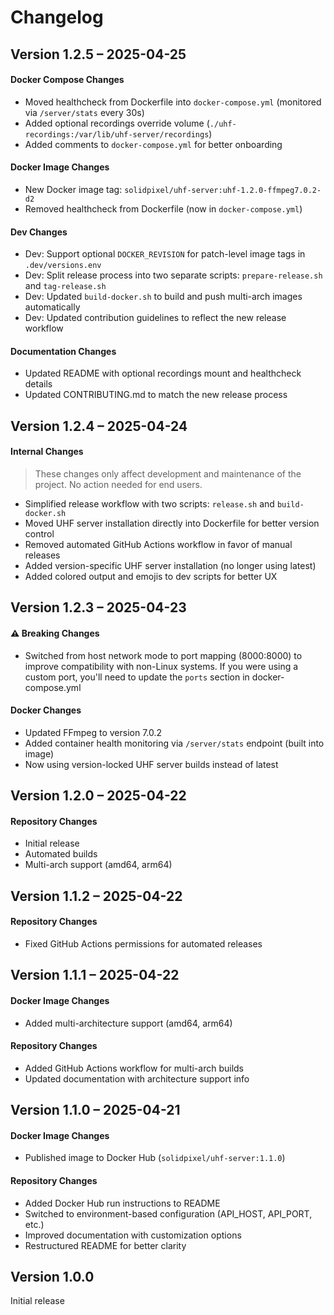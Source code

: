# Changelog

<!-- Add your changes below. Most recent at the top. -->

## Version 1.2.5 – 2025-04-25

#### Docker Compose Changes
- Moved healthcheck from Dockerfile into `docker-compose.yml` (monitored via `/server/stats` every 30s)
- Added optional recordings override volume (`./uhf-recordings:/var/lib/uhf-server/recordings`)
- Added comments to `docker-compose.yml` for better onboarding

#### Docker Image Changes
- New Docker image tag: `solidpixel/uhf-server:uhf-1.2.0-ffmpeg7.0.2-d2`
- Removed healthcheck from Dockerfile (now in `docker-compose.yml`)

#### Dev Changes
- Dev: Support optional `DOCKER_REVISION` for patch-level image tags in `.dev/versions.env`
- Dev: Split release process into two separate scripts: `prepare-release.sh` and `tag-release.sh`
- Dev: Updated `build-docker.sh` to build and push multi-arch images automatically
- Dev: Updated contribution guidelines to reflect the new release workflow

#### Documentation Changes
- Updated README with optional recordings mount and healthcheck details
- Updated CONTRIBUTING.md to match the new release process

## Version 1.2.4 – 2025-04-24

#### Internal Changes
> These changes only affect development and maintenance of the project. No action needed for end users.

- Simplified release workflow with two scripts: `release.sh` and `build-docker.sh`
- Moved UHF server installation directly into Dockerfile for better version control
- Removed automated GitHub Actions workflow in favor of manual releases
- Added version-specific UHF server installation (no longer using latest)
- Added colored output and emojis to dev scripts for better UX

## Version 1.2.3 – 2025-04-23

#### ⚠️ Breaking Changes
- Switched from host network mode to port mapping (8000:8000) to improve compatibility with non-Linux systems. If you were using a custom port, you'll need to update the `ports` section in docker-compose.yml

#### Docker Changes
- Updated FFmpeg to version 7.0.2
- Added container health monitoring via `/server/stats` endpoint (built into image)
- Now using version-locked UHF server builds instead of latest

## Version 1.2.0 – 2025-04-22

#### Repository Changes
- Initial release
- Automated builds
- Multi-arch support (amd64, arm64)

## Version 1.1.2 – 2025-04-22

#### Repository Changes
- Fixed GitHub Actions permissions for automated releases

## Version 1.1.1 – 2025-04-22

#### Docker Image Changes
- Added multi-architecture support (amd64, arm64)

#### Repository Changes
- Added GitHub Actions workflow for multi-arch builds
- Updated documentation with architecture support info

## Version 1.1.0 – 2025-04-21

#### Docker Image Changes
- Published image to Docker Hub (`solidpixel/uhf-server:1.1.0`)

#### Repository Changes
- Added Docker Hub run instructions to README
- Switched to environment-based configuration (API_HOST, API_PORT, etc.)
- Improved documentation with customization options
- Restructured README for better clarity

## Version 1.0.0

Initial release

